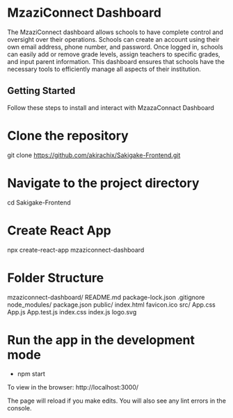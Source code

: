 # MzaziConnect Dashboard
The MzaziConnect dashboard allows schools to have complete control and oversight over their operations. Schools can create an account using their own email address, phone number, and password. Once logged in, schools can easily add or remove grade levels, assign teachers to specific grades, and input parent information. This dashboard ensures that schools have the necessary tools to efficiently manage all aspects of their institution.


## Getting Started
Follow these steps to install and interact with MzazaConnact Dashboard

# Clone the repository
git clone https://github.com/akirachix/Sakigake-Frontend.git

# Navigate to the project directory
cd Sakigake-Frontend

# Create React App
npx create-react-app mzaziconnect-dashboard

# Folder Structure
mzaziconnect-dashboard/
  README.md
  package-lock.json
  .gitignore
  node_modules/
  package.json
  public/
    index.html
    favicon.ico
  src/
    App.css
    App.js
    App.test.js
    index.css
    index.js
    logo.svg

# Run the app in the development mode
- npm start

To view in the browser: http://localhost:3000/

The page will reload if you make edits.
You will also see any lint errors in the console.